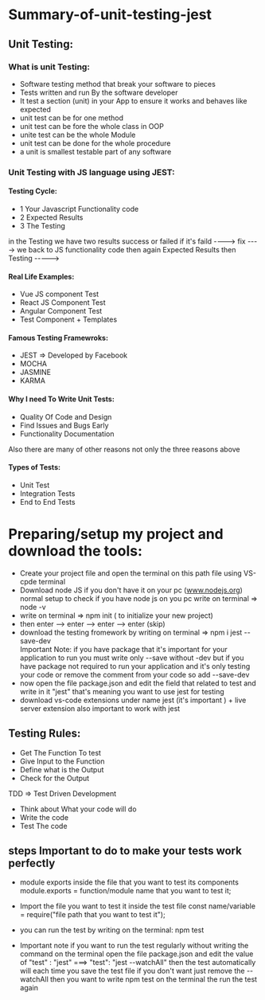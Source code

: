 # Summary-of-unit-testing-jest

## Unit Testing:
### What is unit Testing:
- Software testing method that break your software to pieces
- Tests written and run By the software developer
- It test a section (unit) in your App to ensure it works and behaves like expected
- unit test can be for one method
- unit test can be fore the whole class in OOP
- unite test can be the whole Module
- unit test can be done for the whole procedure
- a unit is smallest testable part of any software

### Unit Testing with JS language using JEST:

#### Testing Cycle:

- 1 Your Javascript Functionality code
- 2 Expected Results
- 3 The Testing

in the Testing we have two results success or failed 
if it's faild ----> fix ----> we back to JS functionality code then again Expected Results then Testing ----->

#### Real Life Examples:
- Vue JS component Test
- React JS Component Test
- Angular Component Test
- Test Component + Templates

#### Famous Testing Framewroks:
- JEST => Developed by Facebook
- MOCHA
- JASMINE
- KARMA

#### Why I need To Write Unit Tests:
- Quality Of Code and Design
- Find Issues and Bugs Early
- Functionality Documentation

Also there are many of other reasons not only the three reasons above

#### Types of Tests:
- Unit Test
- Integration Tests
- End to End Tests

# Preparing/setup my project and download the tools:

- Create your project file and open the terminal on this path file using VS-cpde terminal
- Download node JS if you don't have it on your pc (www.nodejs.org) normal setup
to check if you have node js on you pc write on terminal =>      node -v
- write on terminal =>      npm init          ( to initialize your new project)
- then enter --> enter --> enter --> enter (skip)
- download the testing fromework by writing on terminal =>    npm i jest --save-dev  
Important Note: if you have package that it's important for your application to run you must write only --save without -dev
but if you have package not required to run your application and it's only testing your code or remove the comment from your code so add --save-dev 
- now open the file package.json  and edit the field that related to test and write in it "jest"   that's meaning you want to use jest for testing
- download vs-code extensions under name jest (it's important ) +  live server extension also important to work with jest


## Testing Rules:
- Get The Function To test 
- Give Input to the Function
- Define what is the Output
- Check for the Output


TDD => Test Driven Development
- Think about What your code will do
- Write the code
- Test The code


## steps Important to do to make your tests work perfectly

- module exports inside the file that you want to test its components           module.exports = function/module name that you want to test it;
- Import the file you want to test it inside the test file               const name/variable = require("file path that you want to test it");

- you can run the test by writing on the terminal: npm test

- Important note if you want to run the test regularly without writing the command on the terminal open the file package.json and edit the value
of "test" : "jest" ===> "test": "jest --watchAll" 
then the test automatically will each time you save the test file if you don't want just remove the --watchAll then you want to write npm test on the terminal the run the test again
